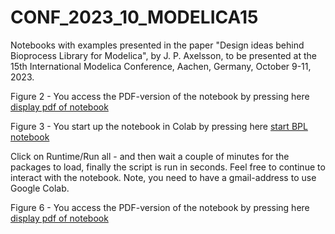 # CONF_2023_10_MODELICA15
Notebooks with examples presented in the paper "Design ideas behind Bioprocess Library for Modelica", by J. P. Axelsson,
to be presented at the 15th International Modelica Conference, Aachen, Germany, October 9-11, 2023.

Figure 2 - You access the PDF-version of the notebook by pressing here
[display pdf of notebook](https://github.com/janpeter19/CONF_2023_10_MODELICA15/blob/main/BPL_TEST2_Fedbatch.pdf)

Figure 3 - You start up the notebook in Colab by pressing here
[start BPL notebook](https://colab.research.google.com/github/janpeter19/CONF_2023_10_MODELICA15/blob/main/Notes_YEAST_COB_Batch_colab.ipynb)

Click on Runtime/Run all - and then wait a couple of minutes for the packages to load, finally the script is run in seconds.
Feel free to continue to interact with the notebook. Note, you need to have a gmail-address to use Google Colab.

Figure 6 - You access the PDF-version of the notebook by pressing here
[display pdf of notebook](https://github.com/janpeter19/CONF_2023_10_MODELICA15/blob/main/Notes_BPL_TEST2_PID_Fedbatch_reg6_paper)
